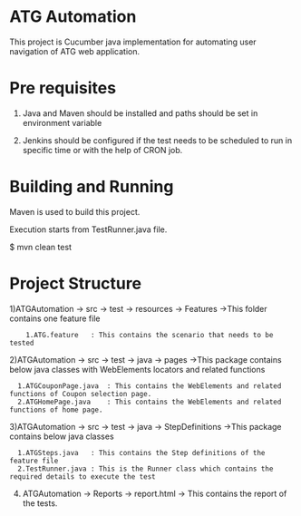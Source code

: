 # ATG Automation

This project is Cucumber java implementation for automating user navigation of ATG web application.
# Pre requisites

1. Java and Maven should be installed and paths should be set in environment variable

2. Jenkins should be configured if the test needs to be scheduled to run in specific time or with the help of CRON job.

# Building and Running

Maven is used to build this project.

Execution starts from TestRunner.java file.

$ mvn clean test 


# Project Structure

1)ATGAutomation -> src -> test -> resources -> Features ->This folder contains one feature file

		1.ATG.feature	: This contains the scenario that needs to be tested 

2)ATGAutomation -> src -> test -> java -> pages ->This package contains below java classes with WebElements locators and related functions

      1.ATGCouponPage.java	: This contains the WebElements and related functions of Coupon selection page.
      2.ATGHomePage.java	: This contains the WebElements and related functions of home page.

3)ATGAutomation -> src -> test -> java -> StepDefinitions ->This package contains below java classes 

      1.ATGSteps.java	: This contains the Step definitions of the feature file
      2.TestRunner.java	: This is the Runner class which contains the required details to execute the test

4)   ATGAutomation -> Reports -> report.html -> This contains the report of the tests. 





